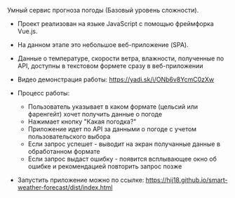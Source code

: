 Умный сервис прогноза погоды (Базовый уровень сложности).

- Проект реализован на языке JavaScript с помощью фреймфорка Vue.js.

- На данном этапе это небольшое веб-приложение (SPA).

- Данные о температуре, скорости ветра, влажности, полученные по API, доступны в текстовом формете сразу в веб-приложении

- Видео демонстрация работы: https://yadi.sk/i/ONb6v8YcmC0zXw

- Процесс работы:
    * Пользователь указывает в каком формате (цельсий или фаренгейт) хочет получить данные о погоде
    * Нажимает кнопку "Какая погодка?"
    * Приложение идет по API за данными о погоде с учетом пользовательского выбора
    * Если запрос успешет - выводит на экран получанные данные в обработанном формате
    * Если запрос выдаст ошибку - появится всплывающее окно об ошибке и рекомендацией повторить запрос позже

- Запустить приложение можно по ссылке: https://hij18.github.io/smart-weather-forecast/dist/index.html 